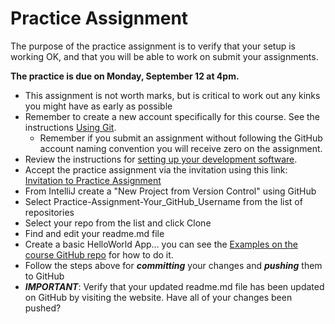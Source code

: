 # Practice Assignment

The purpose of the practice assignment is to verify that your setup is working OK, and that you will be able to work on submit your assignments.

**The practice is due on Monday, September 12 at 4pm.**

- This assignment is not worth marks, but is critical to work out any kinks you might have as early as possible
- Remember to create a new account specifically for this course. See the instructions [Using Git](CS3035-assignments-with-git.md).
  - Remember if you submit an assignment without following the GitHub account naming convention you will receive zero on the assignment.
- Review the instructions for [setting up your development software](CS3035-software-setup.md).
- Accept the practice assignment via the invitation using this link: [Invitation to Practice Assignment](https://classroom.github.com/a/7la-j_pC)
- From IntelliJ create a "New Project from Version Control" using GitHub
- Select Practice-Assignment-Your_GitHub_Username from the list of repositories
- Select your repo from the list and click Clone
- Find and edit your readme.md file
- Create a basic HelloWorld App... you can see the [Examples on the course GitHub repo](https://github.com/CS-3035-Fall-2022/CS-3035-Example-Code) for how to do it.
- Follow the steps above for ***committing*** your changes and ***pushing*** them to GitHub
- ***IMPORTANT***: Verify that your updated readme.md file has been updated on GitHub by visiting the website. Have all of your changes been pushed?
